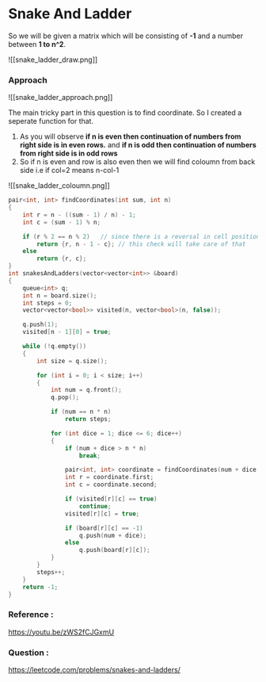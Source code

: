 # Snake And Ladder


So we will be given a matrix which will be consisting of **-1** and a number between **1 to n^2**.

![[snake_ladder_draw.png]]


### Approach


![[snake_ladder_approach.png]]

The main tricky part in this question is to find coordinate. So I created a seperate function for that.

1. As you will  observe **if n is even then continuation of numbers from right side is in even rows.** and **if n is odd then continuation of numbers from right side is in odd rows**
2. So if n is even and row is also even then we will find coloumn from back side i.e if col=2  means n-col-1

![[snake_ladder_coloumn.png]]

```C++
pair<int, int> findCoordinates(int sum, int n)
{
    int r = n - ((sum - 1) / n) - 1;
    int c = (sum - 1) % n;

    if (r % 2 == n % 2)   // since there is a reversal in cell position after every row,
        return {r, n - 1 - c}; // this check will take care of that
    else
        return {r, c};
}
int snakesAndLadders(vector<vector<int>> &board)
{
    queue<int> q;
    int n = board.size();
    int steps = 0;
    vector<vector<bool>> visited(n, vector<bool>(n, false));

    q.push(1);
    visited[n - 1][0] = true;

    while (!q.empty())
    {
        int size = q.size();

        for (int i = 0; i < size; i++)
        {
            int num = q.front();
            q.pop();

            if (num == n * n)
                return steps;

            for (int dice = 1; dice <= 6; dice++)
            {
                if (num + dice > n * n)
                    break;

                pair<int, int> coordinate = findCoordinates(num + dice, n);
                int r = coordinate.first;
                int c = coordinate.second;

                if (visited[r][c] == true)
                    continue;
                visited[r][c] = true;

                if (board[r][c] == -1)
                    q.push(num + dice);
                else
                    q.push(board[r][c]);
            }
        }
        steps++;
    }
    return -1;
}
```

### Reference :

https://youtu.be/zWS2fCJGxmU


### Question :

https://leetcode.com/problems/snakes-and-ladders/